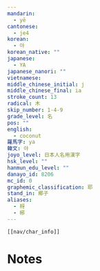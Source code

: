 ```yaml
---
mandarin:
  - yē
cantonese:
  - je4
korean:
  - 야
korean_native: ""
japanese:
  - YA
japanese_nanori: ""
vietnamese:
middle_chinese_initial: j
middle_chinese_final: ia
stroke_count: 13
radical: 木
skip_number: 1-4-9
grade_level: 名
pos: ""
english:
  - coconut
羅馬字: ya
韓文: 야
joyo_level: 日本人名用漢字
hsk_level: ""
hanmun_edu_level: ""
danayo_id: 8206
mc_id: 0
graphemic_classification: 耶
stand_in: 椰子
aliases:
  - 枒
  - 㭨
---
```

```meta-bind-embed
[[nav/char_info]]
```

# Notes
